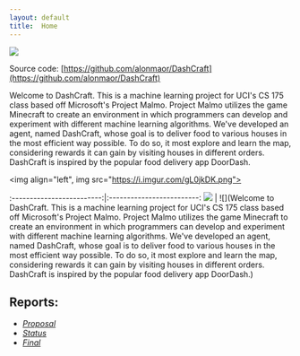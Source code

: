 ```yaml
---
layout: default
title:  Home
---
```


<img src="https://teambeyond.net/wp-content/uploads/2016/06/Minecraft-Header.jpg">

Source code: [https://github.com/alonmaor/DashCraft](https://github.com/alonmaor/DashCraft)


Welcome to DashCraft. This is a machine learning project for UCI's CS 175 class based off Microsoft's Project Malmo. Project Malmo utilizes the game Minecraft to create an environment in which programmers can develop and experiment with different machine learning algorithms. We've developed an agent, named DashCraft, whose goal is to deliver food to various houses in the most efficient way possible. To do so, it most explore and learn the map, considering rewards it can gain by visiting houses in different orders. DashCraft is inspired by the popular food delivery app DoorDash. 

<img align="left", img src="https://i.imgur.com/gL0jkDK.png">

:-------------------------:|:-------------------------:
![](https://i.imgur.com/gL0jkDK.png)  |  ![](Welcome to DashCraft. This is a machine learning project for UCI's CS 175 class based off Microsoft's Project Malmo. Project Malmo utilizes the game Minecraft to create an environment in which programmers can develop and experiment with different machine learning algorithms. We've developed an agent, named DashCraft, whose goal is to deliver food to various houses in the most efficient way possible. To do so, it most explore and learn the map, considering rewards it can gain by visiting houses in different orders. DashCraft is inspired by the popular food delivery app DoorDash.)

Reports:
--------


- [*Proposal*](proposal.html)
- [*Status*](status.html)
- [*Final*](final.html)






